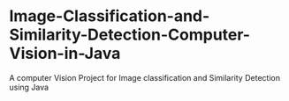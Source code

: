 # Image-Classification-and-Similarity-Detection-Computer-Vision-in-Java
A computer Vision Project for Image classification and Similarity Detection using Java

